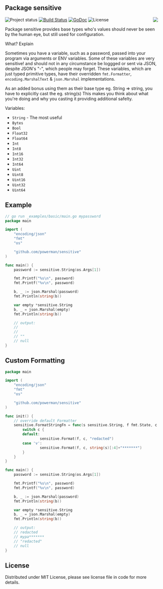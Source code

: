 ## Package sensitive

<img align="right" src="https://raw.githubusercontent.com/powerman/sensitive/master/logo.jpg">![Project status](https://img.shields.io/badge/version-0.0.1-green.svg)
[![Build Status](https://travis-ci.org/powerman/sensitive.svg?branch=master)](https://travis-ci.org/powerman/sensitive)
[![GoDoc](https://godoc.org/github.com/powerman/sensitive?status.svg)](https://godoc.org/github.com/powerman/sensitive)
![License](https://img.shields.io/dub/l/vibe-d.svg)

Package sensitive provides base types who's values should never be seen by the human eye, but still used for configuration.

What? Explain

Sometimes you have a variable, such as a password, passed into your program via arguments or ENV variables.
Some of these variables are very sensitive! and should not in any circumstance be loggged or sent via JSON, despite JSON's "-", which people may forget.
These variables, which are just typed primitive types, have their overridden `fmt.Formatter`, `encoding.MarshalText` & `json.Marshal` implementations.

As an added bonus using them as their base type eg. String => string, you have to explicitly cast the eg. string(s) This makes you think about what you're doing and why you casting it providing additional safelty.

Variables:
- `String` - The most useful
- `Bytes`
- `Bool`
- `Float32`
- `Float64`
- `Int`
- `Int8`
- `Int16`
- `Int32`
- `Int64`
- `Uint`
- `Uint8`
- `Uint16`
- `Uint32`
- `Uint64`

Example
-------
```go
// go run _examples/basic/main.go mypassword
package main

import (
	"encoding/json"
	"fmt"
	"os"

	"github.com/powerman/sensitive"
)

func main() {
	password := sensitive.String(os.Args[1])

	fmt.Printf("%s\n", password)
	fmt.Printf("%v\n", password)

	b, _ := json.Marshal(password)
	fmt.Println(string(b))

	var empty *sensitive.String
	b, _ = json.Marshal(empty)
	fmt.Println(string(b))

	// output:
	//
	//
	// ""
	// null
}
```

Custom Formatting
-----------------
```go
package main

import (
	"encoding/json"
	"fmt"
	"os"

	"github.com/powerman/sensitive"
)

func init() {
	// override default Formatter
	sensitive.FormatStringFn = func(s sensitive.String, f fmt.State, c rune) {
		switch c {
		default:
		        sensitive.Format(f, c, "redacted")
		case 'v':
		        sensitive.Format(f, c, string(s)[:4]+"*******")
		}
	}
}

func main() {
	password := sensitive.String(os.Args[1])

	fmt.Printf("%s\n", password)
	fmt.Printf("%v\n", password)

	b, _ := json.Marshal(password)
	fmt.Println(string(b))

	var empty *sensitive.String
	b, _ = json.Marshal(empty)
	fmt.Println(string(b))

	// output:
	// redacted
	// mypa*******
	// "redacted"
	// null
}
```

License
------
Distributed under MIT License, please see license file in code for more details.

